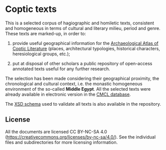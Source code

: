 # Coptic texts


This is a selected corpus of hagiographic and homiletic texts, consistent and homogeneous in terms of cultural and literary milieu, period and genre. These texts are  marked-up, in order to:

  1. provide useful geographical information for the [Archaeological Atlas of Coptic Literature](http://paths.uniroma.it) (places, architectural typologies, historical characters, heresiological groups, etc.);

  1. put at disposal of other scholars a public repository of open-access annotated texts useful for any further research.

The selection has been made considering their geographical proximity, the chronological and cultural context, i.e. the monastic homogeneous environment of the so-called **Middle Egypt**. All the selected texts were already available in electronic version in the [CMCL database](http://cmcl.it).

The [XSD schema](https://en.wikipedia.org/wiki/XML_Schema_(W3C)) used to validate all texts is also available in the repository.

## License
All the documents are licensed CC BY-NC-SA 4.0 (https://creativecommons.org/licenses/by-nc-sa/4.0/). See the individual files and subdirectories for more licensing information.
